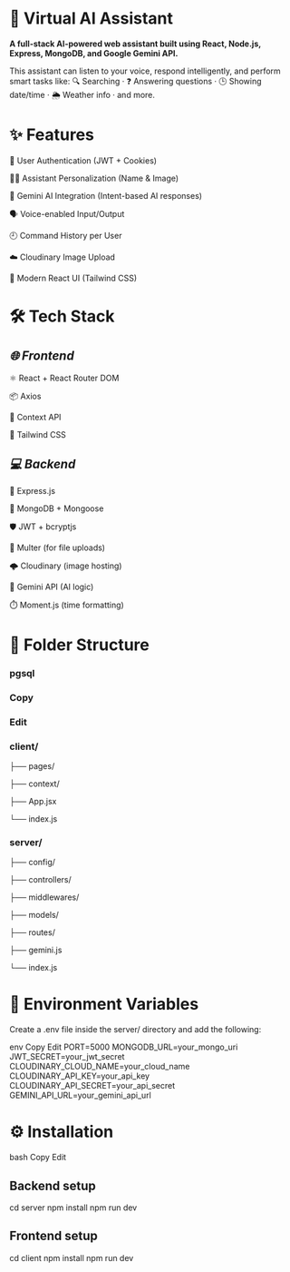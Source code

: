 # 🧠 Virtual AI Assistant
**A full-stack AI-powered web assistant built using React, Node.js, Express, MongoDB, and Google Gemini API.**

  This assistant can listen to your voice, respond intelligently, and perform smart tasks like:
  🔍 Searching ‧ ❓ Answering questions ‧ 🕒 Showing date/time ‧ 🌦️ Weather info ‧ and more.

# ✨ Features
🔐 User Authentication (JWT + Cookies)

🧑‍🎨 Assistant Personalization (Name & Image)

🤖 Gemini AI Integration (Intent-based AI responses)

🗣️ Voice-enabled Input/Output

🕘 Command History per User

☁️ Cloudinary Image Upload

🎨 Modern React UI (Tailwind CSS)

# 🛠️ Tech Stack
 ## *🌐 Frontend*
  ⚛️ React + React Router DOM

  📦 Axios

  🧠 Context API

  🎨 Tailwind CSS

## *💻 Backend*
  🚀 Express.js

  🍃 MongoDB + Mongoose

  🛡️ JWT + bcryptjs

📁 Multer (for file uploads)

🌩️ Cloudinary (image hosting)

🧠 Gemini API (AI logic)

⏱️ Moment.js (time formatting)

# 📁 Folder Structure
### pgsql
### Copy
### Edit
### client/

  ├── pages/
  
  ├── context/
  
  ├── App.jsx
  
  └── index.js

### server/

  ├── config/
  
  ├── controllers/
  
  ├── middlewares/
  
  ├── models/
  
  ├── routes/
  
  ├── gemini.js
  
  └── index.js
  
# 🧪 Environment Variables
Create a .env file inside the server/ directory and add the following:

env
Copy
Edit
PORT=5000
MONGODB_URL=your_mongo_uri
JWT_SECRET=your_jwt_secret
CLOUDINARY_CLOUD_NAME=your_cloud_name
CLOUDINARY_API_KEY=your_api_key
CLOUDINARY_API_SECRET=your_api_secret
GEMINI_API_URL=your_gemini_api_url

# ⚙️ Installation
bash
Copy
Edit
## Backend setup
cd server
npm install
npm run dev

## Frontend setup
cd client
npm install
npm run dev
